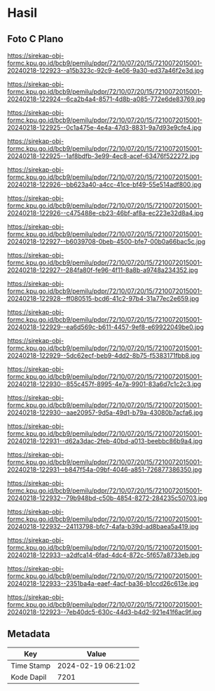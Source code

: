 # Hasil

## Foto C Plano

https://sirekap-obj-formc.kpu.go.id/bcb9/pemilu/pdpr/72/10/07/20/15/7210072015001-20240218-122923--a15b323c-92c9-4e06-9a30-ed37a46f2e3d.jpg

https://sirekap-obj-formc.kpu.go.id/bcb9/pemilu/pdpr/72/10/07/20/15/7210072015001-20240218-122924--6ca2b4a4-8571-4d8b-a085-772e6de83769.jpg

https://sirekap-obj-formc.kpu.go.id/bcb9/pemilu/pdpr/72/10/07/20/15/7210072015001-20240218-122925--0c1a475e-4e4a-47d3-8831-9a7d93e9cfe4.jpg

https://sirekap-obj-formc.kpu.go.id/bcb9/pemilu/pdpr/72/10/07/20/15/7210072015001-20240218-122925--1af8bdfb-3e99-4ec8-acef-63476f522272.jpg

https://sirekap-obj-formc.kpu.go.id/bcb9/pemilu/pdpr/72/10/07/20/15/7210072015001-20240218-122926--bb623a40-a4cc-41ce-bf49-55e514adf800.jpg

https://sirekap-obj-formc.kpu.go.id/bcb9/pemilu/pdpr/72/10/07/20/15/7210072015001-20240218-122926--c475488e-cb23-46bf-af8a-ec223e32d8a4.jpg

https://sirekap-obj-formc.kpu.go.id/bcb9/pemilu/pdpr/72/10/07/20/15/7210072015001-20240218-122927--b6039708-0beb-4500-bfe7-00b0a66bac5c.jpg

https://sirekap-obj-formc.kpu.go.id/bcb9/pemilu/pdpr/72/10/07/20/15/7210072015001-20240218-122927--284fa80f-fe96-4f11-8a8b-a9748a234352.jpg

https://sirekap-obj-formc.kpu.go.id/bcb9/pemilu/pdpr/72/10/07/20/15/7210072015001-20240218-122928--ff080515-bcd6-41c2-97b4-31a77ec2e659.jpg

https://sirekap-obj-formc.kpu.go.id/bcb9/pemilu/pdpr/72/10/07/20/15/7210072015001-20240218-122929--ea6d569c-b611-4457-9ef8-e69922049be0.jpg

https://sirekap-obj-formc.kpu.go.id/bcb9/pemilu/pdpr/72/10/07/20/15/7210072015001-20240218-122929--5dc62ecf-beb9-4dd2-8b75-f5383171fbb8.jpg

https://sirekap-obj-formc.kpu.go.id/bcb9/pemilu/pdpr/72/10/07/20/15/7210072015001-20240218-122930--855c457f-8995-4e7a-9901-83a6d7c1c2c3.jpg

https://sirekap-obj-formc.kpu.go.id/bcb9/pemilu/pdpr/72/10/07/20/15/7210072015001-20240218-122930--aae20957-9d5a-49d1-b79a-43080b7acfa6.jpg

https://sirekap-obj-formc.kpu.go.id/bcb9/pemilu/pdpr/72/10/07/20/15/7210072015001-20240218-122931--d62a3dac-2feb-40bd-a013-beebbc86b9a4.jpg

https://sirekap-obj-formc.kpu.go.id/bcb9/pemilu/pdpr/72/10/07/20/15/7210072015001-20240218-122931--b847f54a-09bf-4046-a851-726877386350.jpg

https://sirekap-obj-formc.kpu.go.id/bcb9/pemilu/pdpr/72/10/07/20/15/7210072015001-20240218-122932--79b948bd-c50b-4854-8272-284235c50703.jpg

https://sirekap-obj-formc.kpu.go.id/bcb9/pemilu/pdpr/72/10/07/20/15/7210072015001-20240218-122932--24113798-bfc7-4afa-b39d-ad8baea5a419.jpg

https://sirekap-obj-formc.kpu.go.id/bcb9/pemilu/pdpr/72/10/07/20/15/7210072015001-20240218-122933--a2dfca14-6fad-4dc4-872c-5f657a8733eb.jpg

https://sirekap-obj-formc.kpu.go.id/bcb9/pemilu/pdpr/72/10/07/20/15/7210072015001-20240218-122933--2351ba4a-eaef-4acf-ba36-b1ccd26c613e.jpg

https://sirekap-obj-formc.kpu.go.id/bcb9/pemilu/pdpr/72/10/07/20/15/7210072015001-20240218-122923--7eb40dc5-630c-44d3-b4d2-921e41f6ac9f.jpg


## Metadata

| Key        | Value               |
| ---------- | ------------------- |
| Time Stamp | 2024-02-19 06:21:02 |
| Kode Dapil | 7201                |



